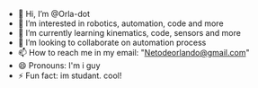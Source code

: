 - 👋 Hi, I’m @Orla-dot
- 👀 I’m interested in robotics, automation, code and more
- 🌱 I’m currently learning kinematics, code, sensors and more
- 💞️ I’m looking to collaborate on automation process
- 📫 How to reach me in my email: "Netodeorlando@gmail.com"
- 😄 Pronouns: I'm i guy
- ⚡ Fun fact: im studant. cool!

<!---
Orla-dot/Orla-dot is a ✨ special ✨ repository because its `README.md` (this file) appears on your GitHub profile.
You can click the Preview link to take a look at your changes.
--->
